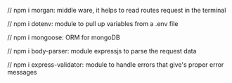 

// npm i morgan: middle ware, it helps to read routes request in the terminal

// npm i dotenv: module to pull up variables from a .env file

// npm i mongoose: ORM for mongoDB

// npm i body-parser: module expressjs to parse the request data

// npm i express-validator: module to handle errors that give's proper error messages

